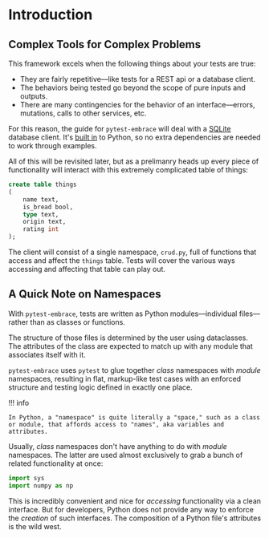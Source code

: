# Introduction

## Complex Tools for Complex Problems

This framework excels when the following things about your tests are true:

- They are fairly repetitive––like tests for a REST api or a database client.
- The behaviors being tested go beyond the scope of pure inputs and outputs.
- There are many contingencies for the behavior of an interface––errors, mutations, calls to other services, etc.

For this reason, the guide for `pytest-embrace` will deal with a [SQLite](https://www.sqlite.org/index.html) database client. It's [built in](https://docs.python.org/3/library/sqlite3.html) to Python, so no extra dependencies are needed to work through examples.

All of this will be revisited later, but as a prelimanry heads up every piece of functionality will interact with this extremely complicated table of things:

```sql
create table things
(
    name text,
    is_bread bool,
    type text,
    origin text,
    rating int
);
```

The client will consist of a single namespace, `crud.py`, full of functions that access and affect the `things` table. Tests will cover the various ways accessing and affecting that table can play out.

## A Quick Note on Namespaces

With `pytest-embrace`, tests are written as Python modules––individual files––rather than as classes or functions.

The structure of those files is determined by the user using dataclasses. The attributes of the class are expected to match up with any module that associates itself with it.

`pytest-embrace` uses `pytest` to glue together *class* namespaces with *module* namespaces, resulting in flat, markup-like test cases with an enforced structure and testing logic defined in exactly one place.

!!! info

    In Python, a "namespace" is quite literally a "space," such as a class or module, that affords access to "names", aka variables and attributes.

Usually, *class* namespaces don't have anything to do with *module* namespaces. The latter are used almost exclusively to grab a bunch of related functionality at once:

```python
import sys
import numpy as np
```

This is incredibly convenient and nice for *accessing* functionality via a clean interface. But for developers, Python does not provide any way to enforce the *creation* of such interfaces. The composition of a Python file's attributes is the wild west.
